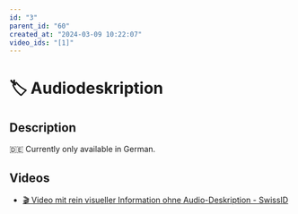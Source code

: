 ```yaml
---
id: "3"
parent_id: "60"
created_at: "2024-03-09 10:22:07"
video_ids: "[1]"
---
```


# 🏷️ Audiodeskription

## Description

🇩🇪 Currently only available in German.

## Videos

- [🎬 Video mit rein visueller Information ohne Audio-Deskription - SwissID](/en/videos/video-mit-rein-visueller-information-ohne-audio-deskription-swissid)
